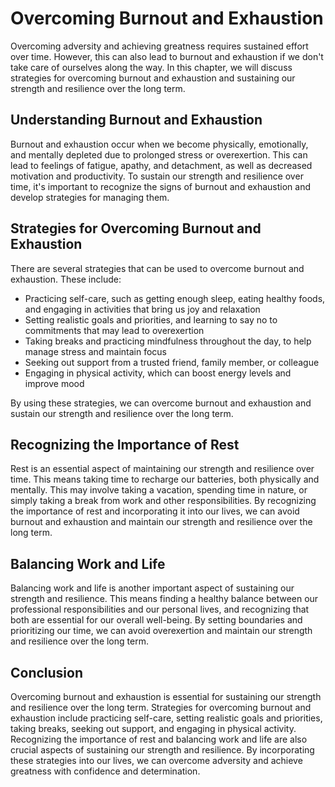 Overcoming Burnout and Exhaustion
=================================================================

Overcoming adversity and achieving greatness requires sustained effort over time. However, this can also lead to burnout and exhaustion if we don't take care of ourselves along the way. In this chapter, we will discuss strategies for overcoming burnout and exhaustion and sustaining our strength and resilience over the long term.

Understanding Burnout and Exhaustion
------------------------------------

Burnout and exhaustion occur when we become physically, emotionally, and mentally depleted due to prolonged stress or overexertion. This can lead to feelings of fatigue, apathy, and detachment, as well as decreased motivation and productivity. To sustain our strength and resilience over time, it's important to recognize the signs of burnout and exhaustion and develop strategies for managing them.

Strategies for Overcoming Burnout and Exhaustion
------------------------------------------------

There are several strategies that can be used to overcome burnout and exhaustion. These include:

* Practicing self-care, such as getting enough sleep, eating healthy foods, and engaging in activities that bring us joy and relaxation
* Setting realistic goals and priorities, and learning to say no to commitments that may lead to overexertion
* Taking breaks and practicing mindfulness throughout the day, to help manage stress and maintain focus
* Seeking out support from a trusted friend, family member, or colleague
* Engaging in physical activity, which can boost energy levels and improve mood

By using these strategies, we can overcome burnout and exhaustion and sustain our strength and resilience over the long term.

Recognizing the Importance of Rest
----------------------------------

Rest is an essential aspect of maintaining our strength and resilience over time. This means taking time to recharge our batteries, both physically and mentally. This may involve taking a vacation, spending time in nature, or simply taking a break from work and other responsibilities. By recognizing the importance of rest and incorporating it into our lives, we can avoid burnout and exhaustion and maintain our strength and resilience over the long term.

Balancing Work and Life
-----------------------

Balancing work and life is another important aspect of sustaining our strength and resilience. This means finding a healthy balance between our professional responsibilities and our personal lives, and recognizing that both are essential for our overall well-being. By setting boundaries and prioritizing our time, we can avoid overexertion and maintain our strength and resilience over the long term.

Conclusion
----------

Overcoming burnout and exhaustion is essential for sustaining our strength and resilience over the long term. Strategies for overcoming burnout and exhaustion include practicing self-care, setting realistic goals and priorities, taking breaks, seeking out support, and engaging in physical activity. Recognizing the importance of rest and balancing work and life are also crucial aspects of sustaining our strength and resilience. By incorporating these strategies into our lives, we can overcome adversity and achieve greatness with confidence and determination.
